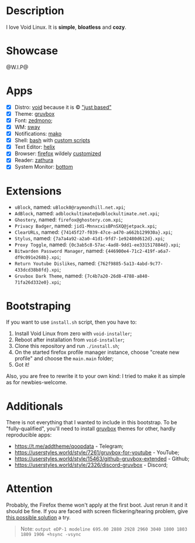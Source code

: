 # Description

I love Void Linux. It is **simple**, **bloatless** and **cozy**.

# Showcase

@W.I.P@

# Apps

- [x] Distro: [void](https://voidlinux.org/) because it is © ["just based"](https://youtu.be/rRFIlBIYCBY?feature=shared&t=9)
- [x] Theme: [gruvbox](https://github.com/morhetz/gruvbox)
- [x] Font: [zedmono](https://www.nerdfonts.com/font-downloads);
- [x] WM: [sway](https://swaywm.org/)
- [x] Notifications: [mako](https://github.com/emersion/mako)
- [x] Shell: [bash](https://www.gnu.org/software/bash) with [custom scripts](/files/home/tilde/.bashrc)
- [x] Text Editor: [helix](https://github.com/helix-editor/helix)
- [x] Browser: [firefox](https://www.mozilla.org/en-US/firefox/new/) wildely [customized](/files/home/firefox/.config/firefox)
- [x] Reader: [zathura](https://git.pwmt.org/pwmt/zathura)
- [x] System Monitor: [bottom](https://github.com/ClementTsang/bottom)

# Extensions

- `uBlock`, named: `uBlock0@raymondhill.net.xpi`;
- `AdBlock`, named: `adblockultimate@adblockultimate.net.xpi`;
- `Ghostery`, named: `firefox@ghostery.com.xpi`;
- `Privacy Badger`, named: `jid1-MnnxcxisBPnSXQ@jetpack.xpi`;
- `ClearURLs`, named: `{74145f27-f039-47ce-a470-a662b129930a}.xpi`;
- `Stylus`, named: `{7a7a4a92-a2a0-41d1-9fd7-1e92480d612d}.xpi`;
- `Proxy Toggle`, named: `{0c3ab5c8-57ac-4ad8-9dd1-ee331517884d}.xpi`;
- `Bitwarden Password Manager`, named: `{446900e4-71c2-419f-a6a7-df9c091e268b}.xpi`;
- `Return Youtube Dislikes`, named: `{762f9885-5a13-4abd-9c77-433dcd38b8fd}.xpi`;
- `Gruvbox Dark Theme`, named: `{7c4b7a20-26d8-4788-a840-71fa26d332e0}.xpi`;

# Bootstraping

If you want to use `install.sh` script, then you have to:
1) Install Void Linux from zero with `void-installer`;
2) Reboot after installation from `void-installer`;
3) Clone this repository and run `./install.sh`;
4) On the started firefox profile manager instance, choose "create new profile" and choose the `main.main` folder;
5) Got it!

Also, you are free to rewrite it to your own kind: I tried to make it as simple as for newbies-welcome.

# Additionals

There is not everything that I wanted to include in this bootstrap.
To be "fully-qualified", you'll need to install [gruvbox](https://github.com/morhetz/gruvbox) themes for other, hardly reproducible apps:
- https://t.me/addtheme/qoopdata - Telegram;
- https://userstyles.world/style/7261/gruvbox-for-youtube - YouTube;
- https://userstyles.world/style/15463/github-gruvbox-extended - Github;
- https://userstyles.world/style/2326/discord-gruvbox - Discord;

# Attention

Probably, the Firefox theme won't apply at the first boot. Just rerun it and it should be fine.
If you are faced with screen flickering/tearing problem, give [this possible solution](https://ljvmiranda921.github.io/notebook/2021/09/01/linux-thinkpad-screen-flicker/) a try.
>Note: `output eDP-1 modeline 695.00 2880 2928 2960 3040 1800 1803 1809 1906 +hsync -vsync`
